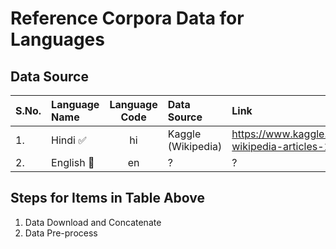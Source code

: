 <h1>Reference Corpora Data for Languages</h1>

<h2>Data Source</h2>

| S.No. | Language Name | Language Code | Data Source | Link |
|:------|:--------------|:-------------:|:------------|:---------------|
| 1.    | Hindi :white_check_mark: | hi            |  Kaggle (Wikipedia) | https://www.kaggle.com/disisbig/hindi-wikipedia-articles-172k |
| 2.    | English :black_square_button: | en    | ? |   ?   |


<h2>Steps for Items in Table Above</h2>

1. Data Download and Concatenate  
2. Data Pre-process